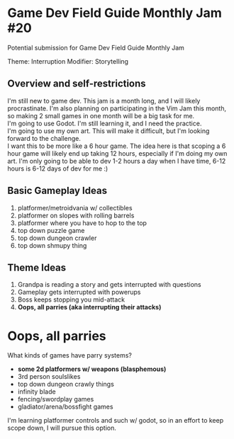 # Game Dev Field Guide Monthly Jam #20

Potential submission for Game Dev Field Guide Monthly Jam

Theme: Interruption
Modifier: Storytelling

## Overview and self-restrictions

I'm still new to game dev. This jam is a month long, and I will likely procrastinate. I'm also planning on participating in the Vim Jam this month, so making 2 small games in one month will be a big task for me.  
I'm going to use Godot. I'm still learning it, and I need the practice.  
I'm going to use my own art. This will make it difficult, but I'm looking forward to the challenge.  
I want this to be more like a 6 hour game.
The idea here is that scoping a 6 hour game will likely end up taking 12 hours, especially if I'm doing my own art.
I'm only going to be able to dev 1-2 hours a day when I have time, 6-12 hours is 6-12 days of dev for me :)

## Basic Gameplay Ideas

1. platformer/metroidvania w/ collectibles
2. platformer on slopes with rolling barrels
3. platformer where you have to hop to the top
4. top down puzzle game
5. top down dungeon crawler
6. top down shmupy thing

## Theme Ideas

1. Grandpa is reading a story and gets interrupted with questions
2. Gameplay gets interrupted with powerups
3. Boss keeps stopping you mid-attack
4. **Oops, all parries (aka interrupting their attacks)**

# Oops, all parries

What kinds of games have parry systems?

- **some 2d platformers w/ weapons (blasphemous)**
- 3rd person soulslikes
- top down dungeon crawly things
- infinity blade
- fencing/swordplay games
- gladiator/arena/bossfight games

I'm learning platformer controls and such w/ godot, so in an effort to keep scope down, I will pursue this option.
